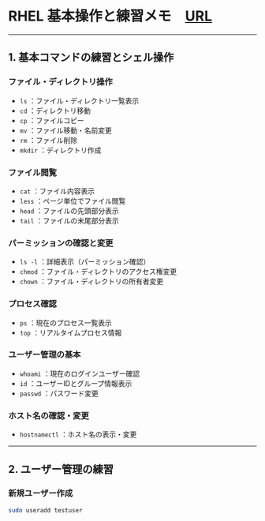 # RHEL 基本操作と練習メモ　[URL](https://chatgpt.com/share/68569b77-f468-8009-8637-68b65f1a6006)

---

## 1. 基本コマンドの練習とシェル操作

### ファイル・ディレクトリ操作
- `ls` ：ファイル・ディレクトリ一覧表示  
- `cd` ：ディレクトリ移動  
- `cp` ：ファイルコピー  
- `mv` ：ファイル移動・名前変更  
- `rm` ：ファイル削除  
- `mkdir` ：ディレクトリ作成  

### ファイル閲覧
- `cat` ：ファイル内容表示  
- `less` ：ページ単位でファイル閲覧  
- `head` ：ファイルの先頭部分表示  
- `tail` ：ファイルの末尾部分表示  

### パーミッションの確認と変更
- `ls -l` ：詳細表示（パーミッション確認）  
- `chmod` ：ファイル・ディレクトリのアクセス権変更  
- `chown` ：ファイル・ディレクトリの所有者変更  

### プロセス確認
- `ps` ：現在のプロセス一覧表示  
- `top` ：リアルタイムプロセス情報  

### ユーザー管理の基本
- `whoami` ：現在のログインユーザー確認  
- `id` ：ユーザーIDとグループ情報表示  
- `passwd` ：パスワード変更  

### ホスト名の確認・変更
- `hostnamectl` ：ホスト名の表示・変更  

---

## 2. ユーザー管理の練習

### 新規ユーザー作成
```bash
sudo useradd testuser
